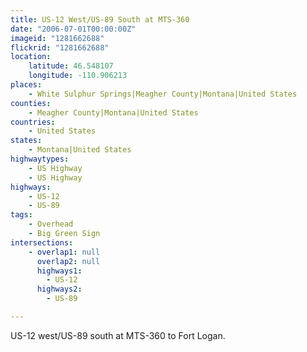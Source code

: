 ```yaml
---
title: US-12 West/US-89 South at MTS-360
date: "2006-07-01T00:00:00Z"
imageid: "1281662688"
flickrid: "1281662688"
location:
    latitude: 46.548107
    longitude: -110.906213
places:
    - White Sulphur Springs|Meagher County|Montana|United States
counties:
    - Meagher County|Montana|United States
countries:
    - United States
states:
    - Montana|United States
highwaytypes:
    - US Highway
    - US Highway
highways:
    - US-12
    - US-89
tags:
    - Overhead
    - Big Green Sign
intersections:
    - overlap1: null
      overlap2: null
      highways1:
        - US-12
      highways2:
        - US-89

---
```

US-12 west/US-89 south at MTS-360 to Fort Logan.